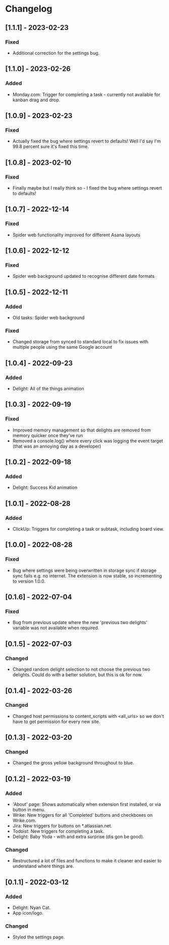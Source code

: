 # Changelog

[comment]: <> (Added: This section contains new features released.)
[comment]: <> (Changed: It contains changes made to an existing feature.)
[comment]: <> (Deprecated: changes removed in future.)
[comment]: <> (Removed : removed features.)
[comment]: <> (Fixed: any bugs fixed.)
[comment]: <> (Security: security issues are declared here)

## [1.1.1] - 2023-02-23
### Fixed
- Additional correction for the settings bug.

## [1.1.0] - 2023-02-26
### Added
- Monday.com: Trigger for completing a task - currently not available for kanban drag and drop.

## [1.0.9] - 2023-02-23
### Fixed
- Actually fixed the bug where settings revert to defaults! Well I'd say I'm 99.8 percent sure it's fixed this time.

## [1.0.8] - 2023-02-10
### Fixed
- Finally maybe but I really think so - I fixed the bug where settings revert to defaults!

## [1.0.7] - 2022-12-14
### Fixed
- Spider web functionality improved for different Asana layouts

## [1.0.6] - 2022-12-12
### Fixed
- Spider web background updated to recognise different date formats

## [1.0.5] - 2022-12-11
### Added
- Old tasks: Spider web background
### Fixed
- Changed storage from synced to standard local to fix issues with multiple people using the same Google account

## [1.0.4] - 2022-09-23
### Added
- Delight: All of the things animation

## [1.0.3] - 2022-09-19
### Fixed
- Improved memory management so that delights are removed from memory quicker once they've run
- Removed a console.log() where every click was logging the event target (that was an annoying day as a developer)

## [1.0.2] - 2022-09-18
### Added
- Delight: Success Kid animation

## [1.0.1] - 2022-08-28
### Added
- ClickUp: Triggers for completing a task or subtask, including board view.

## [1.0.0] - 2022-08-28
### Fixed
- Bug where settings were being overwritten in storage sync if storage sync fails e.g. no internet. The extension is now stable, so incrementing to version 1.0.0.

## [0.1.6] - 2022-07-04
### Fixed
- Bug from previous update where the new 'previous two delights' variable was not available when required.

## [0.1.5] - 2022-07-03
### Changed
- Changed random delight selection to not choose the previous two delights. Could do with a better solution, but this is ok for now.

## [0.1.4] - 2022-03-26
### Changed
- Changed host permissions to content_scripts with <all_urls> so we don't have to get permission for every new site.

## [0.1.3] - 2022-03-20
### Changed
- Changed the gross yellow background throughout to blue.

## [0.1.2] - 2022-03-19
### Added
- 'About' page: Shows automatically when extension first installed, or via button in menu.
- Wrike: New triggers for all 'Completed' buttons and checkboxes on Wrike.com.
- Jira: New triggers for <user-defined-status> buttons on *.atlassian.net.
- Todoist: New triggers for completing a task.
- Delight: Baby Yoda - with and extra surprise (dis gon be good).
### Changed
- Restructured a lot of files and functions to make it cleaner and easier to understand where things are.

## [0.1.1] - 2022-03-12
### Added
- Delight: Nyan Cat.
- App icon/logo.
### Changed
- Styled the settings page.
